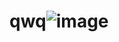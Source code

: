 # qwq![image](https://user-images.githubusercontent.com/99531384/186840262-dbd85801-358c-4193-9771-36071a900532.png)
